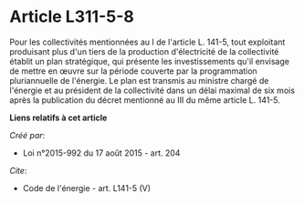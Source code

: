 # Article L311-5-8

Pour les collectivités mentionnées au I de l'article L. 141-5, tout exploitant produisant plus d'un tiers de la production
d'électricité de la collectivité établit un plan stratégique, qui présente les investissements qu'il envisage de mettre en
œuvre sur la période couverte par la programmation pluriannuelle de l'énergie. Le plan est transmis au ministre chargé de
l'énergie et au président de la collectivité dans un délai maximal de six mois après la publication du décret mentionné au
III du même article L. 141-5.

**Liens relatifs à cet article**

_Créé par_:

  - Loi n°2015-992 du 17 août 2015 - art. 204

_Cite_:

  - Code de l'énergie - art. L141-5 (V)
